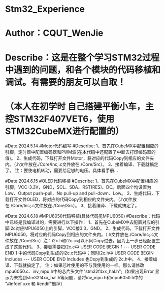 # Stm32_Experience
# Author：CQUT_WenJie
# Describe：这是在整个学习STM32过程中遇到的问题，和各个模块的代码移植和调试。有需要的朋友可以自取！
#           （本人在初学时 自己搭建平衡小车，主控STM32F407VET6，使用STM32CubeMX进行配置的）

#Date:2024.5.14
#Motor代码编写
#Describe:
1、首先在CubeMX中配置相应的引脚，定时器中配置编码器和PWM波(在本代码中还配置了中断去打印编码器的值)。
2、生成代码，下载打开文件Motor，将对应的代码Copy到相应的文件夹内。（.h文件放在./Core/Inc;.c文件放在./Core/Src）。
3、接着编译、下载就搞定了。
注：要使电机转动，需要给足够的电压。具体看手册...

#Date:2024.6.15
#OLED代码移植
#Describe:
1、首先在CubeMX中配置相应的引脚，VCC-3.3V，GND，SCL、SDA、RST(RES)、DC。后面四个均设置为Low、Output push-pull、No pull-up and pull-down、Low。
2、生成代码，下载打开文件OLED，将对应的代码Copy到相应的文件夹内。（.h文件放在./Core/Inc;.c文件放在./Core/Src）。
3、接着编译、下载就搞定了。

#Date:2024.6.18
#MPU6050代码移植(具体代码见MPU6050)
#Describe：代码中已经是我编译过的，需要进行以下操作：
1、首先在CubeMX中去配置对应的引脚i2c对应MPU6050上的引脚，VCC接3.3，GND。
2、生成代码，下载打开文件MPU6050，将对应的代码Copy到相应的文件夹内。（.h文件放在./Core/Inc;.c文件放在./Core/Src）注：i2c.h和i2c.c可以不同Copy过去，因为上一步已经配置生成了这些代码。
3、接着需要把i2c.c中 USER CODE BEGIN 1 --- USER CODE END 1 中的代码Copy到生成的i2c.c代码中；同时i2c.h中 USER CODE BEGIN Includes --- USER CODE END Includes 也Copy到生成的i2c.h中。
4、接着编译、下载就搞定了。
注：如果芯片使用的不与我使用的一样。那么请修改mpu6050.c、inv_mpu.h中的芯片头文件"stm32f4xx_hal.h";（如果出现Error 显示为未找到stm32f4xx_hal.h等问题，请将inv_mpu.h和mpu6050.h中的 "#infdef _xxx_ 和 #endif"删掉）
